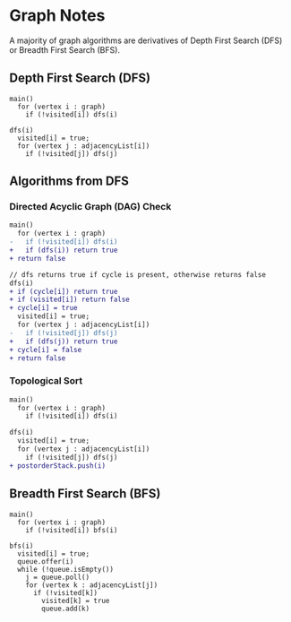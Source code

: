 # Graph Notes
A majority of graph algorithms are derivatives of Depth First Search (DFS) or Breadth First Search (BFS).
## Depth First Search (DFS)
```
main()
  for (vertex i : graph)
    if (!visited[i]) dfs(i)

dfs(i)
  visited[i] = true;
  for (vertex j : adjacencyList[i])
    if (!visited[j]) dfs(j)
```
## Algorithms from DFS
### Directed Acyclic Graph (DAG) Check
``` diff
main()
  for (vertex i : graph)
-   if (!visited[i]) dfs(i)
+   if (dfs(i)) return true
+ return false

// dfs returns true if cycle is present, otherwise returns false
dfs(i)
+ if (cycle[i]) return true
+ if (visited[i]) return false
+ cycle[i] = true
  visited[i] = true;
  for (vertex j : adjacencyList[i])
-   if (!visited[j]) dfs(j)
+   if (dfs(j)) return true
+ cycle[i] = false
+ return false
```
### Topological Sort
``` diff
main()
  for (vertex i : graph)
    if (!visited[i]) dfs(i)

dfs(i)
  visited[i] = true;
  for (vertex j : adjacencyList[i])
    if (!visited[j]) dfs(j)
+ postorderStack.push(i)
```
## Breadth First Search (BFS)
```
main()
  for (vertex i : graph)
    if (!visited[i]) bfs(i)

bfs(i)
  visited[i] = true;
  queue.offer(i)
  while (!queue.isEmpty())
    j = queue.poll()
    for (vertex k : adjacencyList[j])
      if (!visited[k])
        visited[k] = true
        queue.add(k)
```
